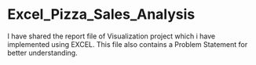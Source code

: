 # Excel_Pizza_Sales_Analysis
I have shared the report file of Visualization project which i have implemented using EXCEL. This file also contains a Problem Statement  for better understanding.
